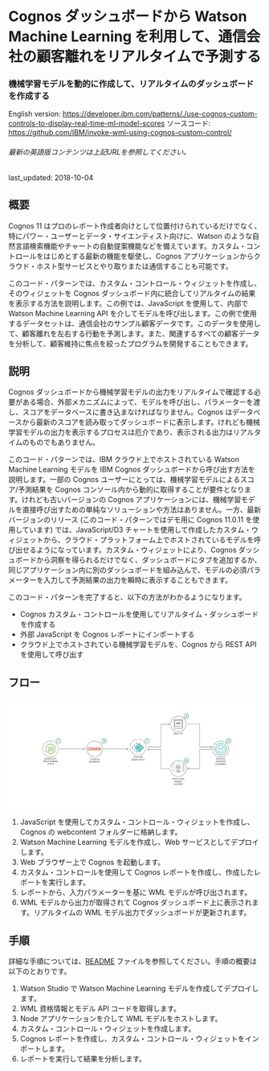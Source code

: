 # Cognos ダッシュボードから Watson Machine Learning を利用して、通信会社の顧客離れをリアルタイムで予測する

### 機械学習モデルを動的に作成して、リアルタイムのダッシュボードを作成する

English version: https://developer.ibm.com/patterns/./use-cognos-custom-controls-to-display-real-time-ml-model-scores
  ソースコード: https://github.com/IBM/invoke-wml-using-cognos-custom-control/

###### 最新の英語版コンテンツは上記URLを参照してください。
last_updated: 2018-10-04

 ## 概要

Cognos 11 はプロのレポート作成者向けとして位置付けられているだけでなく、特にパワー・ユーザーとデータ・サイエンティスト向けに、Watson のような自然言語検索機能やチャートの自動提案機能などを備えています。カスタム・コントロールをはじめとする最新の機能を駆使し、Cognos アプリケーションからクラウド・ホスト型サービスとやり取りまたは通信することも可能です。

このコード・パターンでは、カスタム・コントロール・ウィジェットを作成し、そのウィジェットを Cognos ダッシュボード内に統合してリアルタイムの結果を表示する方法を説明します。この例では、JavaScript を使用して、内部で Watson Machine Learning API を介してモデルを呼び出します。この例で使用するデータセットは、通信会社のサンプル顧客データです。このデータを使用して、顧客離れを左右する行動を予測します。また、関連するすべての顧客データを分析して、顧客維持に焦点を絞ったプログラムを開発することもできます。

## 説明

Cognos ダッシュボードから機械学習モデルの出力をリアルタイムで確認する必要がある場合、外部メカニズムによって、モデルを呼び出し、パラメーターを渡し、スコアをデータベースに書き込まなければなりません。Cognos はデータベースから最新のスコアを読み取ってダッシュボードに表示します。けれども機械学習モデルの出力を表示するプロセスは厄介であり、表示される出力はリアルタイムのものでもありません。

このコード・パターンでは、IBM クラウド上でホストされている Watson Machine Learning モデルを IBM Cognos ダッシュボードから呼び出す方法を説明します。一部の Cognos ユーザーにとっては、機械学習モデルによるスコア/予測結果を Cognos コンソール内から動的に取得することが要件となります。けれども古いバージョンの Cognos アプリケーションには、機械学習モデルを直接呼び出すための単純なソリューションや方法はありません。一方、最新バージョンのリリース (このコード・パターンではデモ用に Cognos 11.0.11 を使用しています) では、JavaScript/D3 チャートを使用して作成したカスタム・ウィジェットから、クラウド・プラットフォーム上でホストされているモデルを呼び出せるようになっています。カスタム・ウィジェットにより、Cognos ダッシュボードから洞察を得られるだけでなく、ダッシュボードにタブを追加するか、同じアプリケーション内に別のダッシュボードを組み込んで、モデルの必須パラメーターを入力して予測結果の出力を瞬時に表示することもできます。

このコード・パターンを完了すると、以下の方法がわかるようになります。

* Cognos カスタム・コントロールを使用してリアルタイム・ダッシュボードを作成する
* 外部 JavaScript を Cognos レポートにインポートする
* クラウド上でホストされている機械学習モデルを、Cognos から REST API を使用して呼び出す

## フロー

![フロー](./images/flow-invoke-wml-cognos.png)

1. JavaScript を使用してカスタム・コントロール・ウィジェットを作成し、Cognos の webcontent フォルダーに格納します。
1. Watson Machine Learning モデルを作成し、Web サービスとしてデプロイします。
1. Web ブラウザー上で Cognos を起動します。
1. カスタム・コントロールを使用して Cognos レポートを作成し、作成したレポートを実行します。
1. レポートから、入力パラメーターを基に WML モデルが呼び出されます。
1. WML モデルから出力が取得されて Cognos ダッシュボード上に表示されます。リアルタイムの WML モデル出力でダッシュボードが更新されます。

## 手順

詳細な手順については、[README](https://github.com/IBM/invoke-wml-using-cognos-custom-control/blob/master/README.md) ファイルを参照してください。手順の概要は以下のとおりです。

1. Watson Studio で Watson Machine Learning モデルを作成してデプロイします。
1. WML 資格情報とモデル API コードを取得します。
1. Node アプリケーションを介して WML モデルをホストします。
1. カスタム・コントロール・ウィジェットを作成します。
1. Cognos レポートを作成し、カスタム・コントロール・ウィジェットをインポートします。
1. レポートを実行して結果を分析します。
